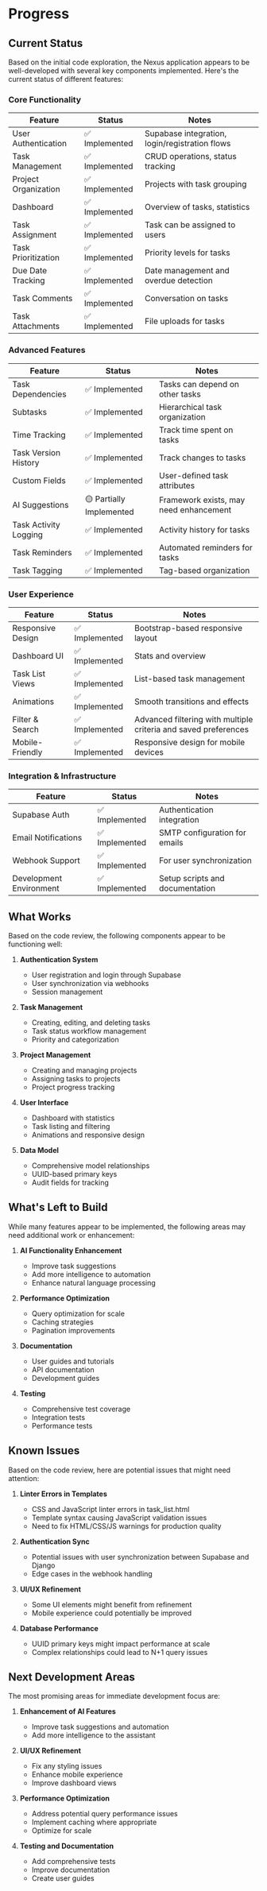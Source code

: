 # Progress

## Current Status

Based on the initial code exploration, the Nexus application appears to be well-developed with several key components implemented. Here's the current status of different features:

### Core Functionality

| Feature | Status | Notes |
|---------|--------|-------|
| User Authentication | ✅ Implemented | Supabase integration, login/registration flows |
| Task Management | ✅ Implemented | CRUD operations, status tracking |
| Project Organization | ✅ Implemented | Projects with task grouping |
| Dashboard | ✅ Implemented | Overview of tasks, statistics |
| Task Assignment | ✅ Implemented | Task can be assigned to users |
| Task Prioritization | ✅ Implemented | Priority levels for tasks |
| Due Date Tracking | ✅ Implemented | Date management and overdue detection |
| Task Comments | ✅ Implemented | Conversation on tasks |
| Task Attachments | ✅ Implemented | File uploads for tasks |

### Advanced Features

| Feature | Status | Notes |
|---------|--------|-------|
| Task Dependencies | ✅ Implemented | Tasks can depend on other tasks |
| Subtasks | ✅ Implemented | Hierarchical task organization |
| Time Tracking | ✅ Implemented | Track time spent on tasks |
| Task Version History | ✅ Implemented | Track changes to tasks |
| Custom Fields | ✅ Implemented | User-defined task attributes |
| AI Suggestions | 🟡 Partially Implemented | Framework exists, may need enhancement |
| Task Activity Logging | ✅ Implemented | Activity history for tasks |
| Task Reminders | ✅ Implemented | Automated reminders for tasks |
| Task Tagging | ✅ Implemented | Tag-based organization |

### User Experience

| Feature | Status | Notes |
|---------|--------|-------|
| Responsive Design | ✅ Implemented | Bootstrap-based responsive layout |
| Dashboard UI | ✅ Implemented | Stats and overview |
| Task List Views | ✅ Implemented | List-based task management |
| Animations | ✅ Implemented | Smooth transitions and effects |
| Filter & Search | ✅ Implemented | Advanced filtering with multiple criteria and saved preferences |
| Mobile-Friendly | ✅ Implemented | Responsive design for mobile devices |

### Integration & Infrastructure

| Feature | Status | Notes |
|---------|--------|-------|
| Supabase Auth | ✅ Implemented | Authentication integration |
| Email Notifications | ✅ Implemented | SMTP configuration for emails |
| Webhook Support | ✅ Implemented | For user synchronization |
| Development Environment | ✅ Implemented | Setup scripts and documentation |

## What Works

Based on the code review, the following components appear to be functioning well:

1. **Authentication System**
   - User registration and login through Supabase
   - User synchronization via webhooks
   - Session management

2. **Task Management**
   - Creating, editing, and deleting tasks
   - Task status workflow management
   - Priority and categorization

3. **Project Management**
   - Creating and managing projects
   - Assigning tasks to projects
   - Project progress tracking

4. **User Interface**
   - Dashboard with statistics
   - Task listing and filtering
   - Animations and responsive design

5. **Data Model**
   - Comprehensive model relationships
   - UUID-based primary keys
   - Audit fields for tracking

## What's Left to Build

While many features appear to be implemented, the following areas may need additional work or enhancement:

1. **AI Functionality Enhancement**
   - Improve task suggestions
   - Add more intelligence to automation
   - Enhance natural language processing

2. **Performance Optimization**
   - Query optimization for scale
   - Caching strategies
   - Pagination improvements

3. **Documentation**
   - User guides and tutorials
   - API documentation
   - Development guides

4. **Testing**
   - Comprehensive test coverage
   - Integration tests
   - Performance tests

## Known Issues

Based on the code review, here are potential issues that might need attention:

1. **Linter Errors in Templates**
   - CSS and JavaScript linter errors in task_list.html
   - Template syntax causing JavaScript validation issues
   - Need to fix HTML/CSS/JS warnings for production quality

2. **Authentication Sync**
   - Potential issues with user synchronization between Supabase and Django
   - Edge cases in the webhook handling

3. **UI/UX Refinement**
   - Some UI elements might benefit from refinement
   - Mobile experience could potentially be improved

4. **Database Performance**
   - UUID primary keys might impact performance at scale
   - Complex relationships could lead to N+1 query issues

## Next Development Areas

The most promising areas for immediate development focus are:

1. **Enhancement of AI Features**
   - Improve task suggestions and automation
   - Add more intelligence to the assistant

2. **UI/UX Refinement**
   - Fix any styling issues
   - Enhance mobile experience
   - Improve dashboard views

3. **Performance Optimization**
   - Address potential query performance issues
   - Implement caching where appropriate
   - Optimize for scale

4. **Testing and Documentation**
   - Add comprehensive tests
   - Improve documentation
   - Create user guides 